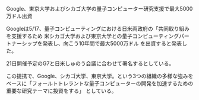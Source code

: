 Google、東京大学およびシカゴ大学の量子コンピューター研究支援で最大5000万ドル出資

Googleは5/17、量子コンピューティングにおける日米両政府の「共同取り組みを支援するため
米シカゴ大学および東京大学との量子コンピューティングパートナーシップを発表し、向こう10年間で最大5000万ドル
を出資すると発表した。

21日開催予定のG7と日米しゅのう会議に合わせて署名するとしている。

この提携で、Google、シカゴ大学、東京大学。という3つの組織の多様な強みをベースに「フォールトトレラントな量子コンピューターの開発を加速するための重要な研究テーマに投資をする」
としている。
